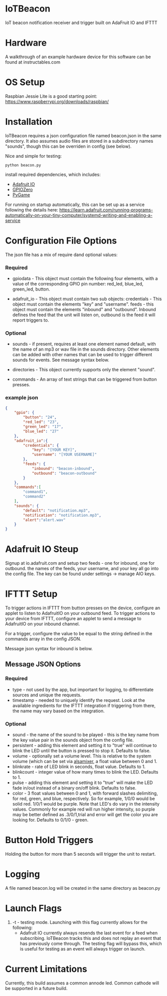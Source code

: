 # IoTBeacon
IoT beacon notification receiver and trigger built on AdaFruit IO and IFTTT

# Hardware
A walkthrough of an example hardware device for this software can be found at instructables.com

# OS Setup

Raspbian Jessie Lite is a good starting point: https://www.raspberrypi.org/downloads/raspbian/



# Installation

IoTBeacon requires a json configuration file named beacon.json in the same directory. It also assumes audio files are stored in a subdirectory names "sounds", though this can be overriden in config (see below).

Nice and simple for testing:
```
python beacon.py
```
install required dependencies, which includes:
+ [Adafruit IO](https://github.com/adafruit/io-client-python)
+ [GPIOZero](https://gpiozero.readthedocs.io/en/stable/)
+ [PyGame](https://www.pygame.org/)


For running on startup automatically, this can be set up as a service following the details here: https://learn.adafruit.com/running-programs-automatically-on-your-tiny-computer/systemd-writing-and-enabling-a-service

# Configuration File Options

The json file has a mix of require dand optional values:

### Required

+ gpiodata - This object must contain the following four elements, with a value of the corresponding GPIO pin number: red_led, blue_led, green_led, button.

+ adafruit_io - This object must contain two sub objects: credentials - This object must contain the elements "key" and "username". feeds - this object must contain the elements "inbound" and "outbound". Inbound defines the feed that the unit will listen on, outbound is the feed it will report triggers to. 

### Optional

+ sounds - if present, requires at least one element named default, with the name of an mp3 or wav file in the sounds directory. Other elements can be added with other names that can be used to trigger different sounds for events. See message syntax below. 

+ directories - This object currently supports only the element "sound". 

+ commands - An array of text strings that can be triggered from button presses.

### example json

```json
{
	"gpio": {
		"button": "24",
		"red_led": "23",
		"green_led": "17",
		"blue_led": "27"
	},
	"adafruit_io":{
		"credentials": {
			"key": "[YOUR KEY]",
			"username": "[YOUR USERNAME]"
		},
		"feeds": {
			"inbound": "beacon-inbound",
			"outbound": "beacon-outbound"
		}
	},
	"commands":[
		"command1",
		"command2"
	],
	"sounds": {
		"default": "notification.mp3",
		"notification": "notification.mp3",
		"alert":"alert.wav"
	}
}
```
# Adafruit IO Steup

Signup at io.adafruit.com and setup two feeds - one for inbound, one for outbound. the names of the feeds, your username, and your key all go into the config file. The key can be found under settings -> manage AIO keys.

# IFTTT Setup

To trigger actions in IFTTT from button presses on the device, configure an applet to listen to AdafruitIO on your outbound feed. To trigger actions to your device from IFTTT, configure an applet to send a message to AdafruitIO on your inbound channel. 

For a trigger, configure the value to be equal to the string defined in the commands array in the config JSON.

Message json syntax for inbound is below.

## Message JSON Options 

### Required

+ type - not used by the app, but important for logging, to differentiate sources and unique the requests.
+ timestamp - needed to uniquely identify the request. Look at the available ingredients for the IFTTT integration if triggering from there, the name may vary based on the integration.

### Optional
+ sound - the name of the sound to be played - this is the key name from the key value pair in the sounds object from the config file. 
+ persistent - adding this element and setting it to "true" will continue to blink the LED until the button is pressed to stop it. Defaults to false.
+ volume  - optionally set a volume level. This is relative to the system volume (which can be set via [alsamixer](http://blog.scphillips.com/posts/2013/01/sound-configuration-on-raspberry-pi-with-alsa/), a float value between 0 and 1. 
+ blinkrate - rate of LED blink in seconds, float value. Defaults to 1. 
+ blinkcount - integer value of how many times to blink the LED. Defaults to 1. 
+ pulse - adding this element and setting it to "true" will make the LED fade in/out instead of a binary on/off blink. Defaults to false. 
+ color - 3 float values between 0 and 1, with forward slashes delimiting, for red, green, and blue, respectively. So for example, 1/0/0 would be solid red. 1/0/1 would be purple. Note that LED's do vary in the intensity values. Commonly for example red will run higher intensity, so purple may be better defined as .3/0/1,trial and error will get the color you are looking for. Defaults to 0/1/0 - green.

# Button Hold Triggers

Holding the button for more than 5 seconds will trigger the unit to restart. 

# Logging

A file named beacon.log will be created in the same directory as beacon.py

# Launch Flags

1. -t - testing mode. Launching with this flag currently allows for the following:
	+ Adafruit IO currently always resends the last event for a feed when subscribing. IoTBeacon tracks this and does not replay an event that has previously come through. The testing flag will bypass this, which is useful for testing as an event will always trigger on launch.

# Current Limitations

Currently, this build assumes a common annode led. Common cathode will be supported in a future build. 
